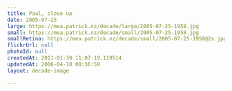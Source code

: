 ```yaml
---
title: Paul, close up
date: 2005-07-25
large: https://mea.patrick.nz/decade/large/2005-07-25-1958.jpg
small: https://mea.patrick.nz/decade/small/2005-07-25-1958.jpg
smallRetina: https://mea.patrick.nz/decade/small/2005-07-25-1958@2x.jpg
flickrUrl: null
photoId: null
createdAt: 2011-01-30 11:07:19.119514
updatedAt: 2006-04-18 00:36:59
layout: decade-image

---
```


